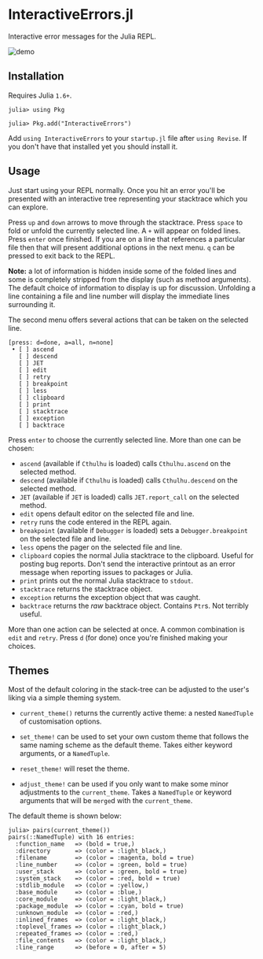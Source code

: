 # InteractiveErrors.jl

Interactive error messages for the Julia REPL.

![demo](https://user-images.githubusercontent.com/6144086/113480599-fc0d6280-948c-11eb-9dd2-19fa3a85ff59.gif)

## Installation

Requires Julia `1.6+`.

```
julia> using Pkg

julia> Pkg.add("InteractiveErrors")
```

Add `using InteractiveErrors` to your `startup.jl` file after `using Revise`.
If you don't have that installed yet you should install it.

## Usage

Just start using your REPL normally. Once you hit an error you'll be presented
with an interactive tree representing your stacktrace which you can explore.

Press `up` and `down` arrows to move through the stacktrace. Press `space` to
fold or unfold the currently selected line. A `+` will appear on folded lines.
Press `enter` once finished. If you are on a line that references a particular
file then that will present additional options in the next menu. `q` can be
pressed to exit back to the REPL.

**Note:** a lot of information is hidden inside some of the folded lines and
some is completely stripped from the display (such as method arguments). The
default choice of information to display is up for discussion. Unfolding a
line containing a file and line number will display the immediate lines
surrounding it.

The second menu offers several actions that can be taken on the selected line.

```
[press: d=done, a=all, n=none]
 • [ ] ascend
   [ ] descend
   [ ] JET
   [ ] edit
   [ ] retry
   [ ] breakpoint
   [ ] less
   [ ] clipboard
   [ ] print
   [ ] stacktrace
   [ ] exception
   [ ] backtrace
```

Press `enter` to choose the currently selected line. More than one can be chosen:

  - `ascend` (available if `Cthulhu` is loaded) calls `Cthulhu.ascend` on the selected method.
  - `descend` (available if `Cthulhu` is loaded) calls `Cthulhu.descend` on the selected method.
  - `JET` (available if `JET` is loaded) calls `JET.report_call` on the selected method.
  - `edit` opens default editor on the selected file and line.
  - `retry` runs the code entered in the REPL again.
  - `breakpoint` (available if `Debugger` is loaded) sets a `Debugger.breakpoint` on the selected file and line.
  - `less` opens the pager on the selected file and line.
  - `clipboard` copies the normal Julia stacktrace to the clipboard. Useful for
    posting bug reports. Don't send the interactive printout as an error
    message when reporting issues to packages or Julia.
  - `print` prints out the normal Julia stacktrace to `stdout`.
  - `stacktrace` returns the stacktrace object.
  - `exception` returns the exception object that was caught.
  - `backtrace` returns the *raw* backtrace object. Contains `Ptr`s. Not
    terribly useful.

More than one action can be selected at once. A common combination is `edit`
and `retry`. Press `d` (for done) once you're finished making your choices.

## Themes

Most of the default coloring in the stack-tree can be adjusted to the user's
liking via a simple theming system.

  - `current_theme()` returns the currently active theme: a nested `NamedTuple`
    of customisation options.

  - `set_theme!` can be used to set your own custom theme that follows the same
    naming scheme as the default theme. Takes either keyword arguments, or a
    `NamedTuple`.

  - `reset_theme!` will reset the theme.

  - `adjust_theme!` can be used if you only want to make some minor adjustments
    to the `current_theme`. Takes a `NamedTuple` or keyword arguments that will
    be `merge`d with the `current_theme`.

The default theme is shown below:

```
julia> pairs(current_theme())
pairs(::NamedTuple) with 16 entries:
  :function_name   => (bold = true,)
  :directory       => (color = :light_black,)
  :filename        => (color = :magenta, bold = true)
  :line_number     => (color = :green, bold = true)
  :user_stack      => (color = :green, bold = true)
  :system_stack    => (color = :red, bold = true)
  :stdlib_module   => (color = :yellow,)
  :base_module     => (color = :blue,)
  :core_module     => (color = :light_black,)
  :package_module  => (color = :cyan, bold = true)
  :unknown_module  => (color = :red,)
  :inlined_frames  => (color = :light_black,)
  :toplevel_frames => (color = :light_black,)
  :repeated_frames => (color = :red,)
  :file_contents   => (color = :light_black,)
  :line_range      => (before = 0, after = 5)
```
